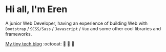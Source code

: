 # Hi all, I'm Eren

A junior Web Developer, having an experience of building Web with `Bootstrap` / `SCSS/Sass` / `Javascript` / `Vue` and some other cool libraries and frameworks.

[My tiny tech blog](https://erenweng.github.io/) :octocat: :tada: :tada: :tada:
